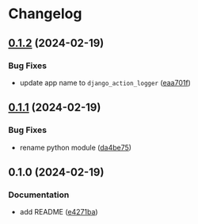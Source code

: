 # Changelog

## [0.1.2](https://github.com/b1rger/django-action-logger/compare/v0.1.1...v0.1.2) (2024-02-19)


### Bug Fixes

* update app name to `django_action_logger` ([eaa701f](https://github.com/b1rger/django-action-logger/commit/eaa701f534414c6feacafef145aea842586d5702))

## [0.1.1](https://github.com/b1rger/django-action-logger/compare/v0.1.0...v0.1.1) (2024-02-19)


### Bug Fixes

* rename python module ([da4be75](https://github.com/b1rger/django-action-logger/commit/da4be753232a741184e14c9ebd9620b57421c395))

## 0.1.0 (2024-02-19)


### Documentation

* add README ([e4271ba](https://github.com/b1rger/django-action-logger/commit/e4271ba55a605fc608fd8eb5fc268890e326abb0))
